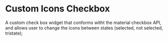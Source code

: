 # Custom Icons Checkbox

A custom check box widget that conforms witht the material checkbox API, and allows user to change the icons between states (selected, not selected, tristate);
